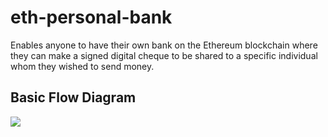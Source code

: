 # eth-personal-bank

Enables anyone to have their own bank on the Ethereum blockchain where they can make a signed digital cheque 
to be shared to a specific individual whom they wished to send money.

## Basic Flow Diagram

![](https://user-images.githubusercontent.com/47552061/63292374-80e54180-c293-11e9-9748-781e627cd61c.png)
